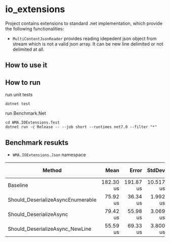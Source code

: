 # io_extensions

Project contains extensions to standard .net implementation, which provide the following functionalities:

* `MultiContentJsonReader` provides reading idepedent json object from stream which is not a valid json array.
  It can be new line delimited or not delimited at all.

## How to use it

## How to run

run unit tests

```
dotnet test
```

run Benchmark.Net

```
cd WMA.IOExtensions.Test
dotnet run -c Release -- --job short --runtimes net7.0 --filter "*"
```

## Benchmark resukts

* `WMA.IOExtensions.Json` namespace

| Method                            |      Mean |     Error |    StdDev | Ratio | RatioSD | Allocated | Alloc Ratio |
|-----------------------------------|----------:|----------:|----------:|------:|--------:|----------:|------------:|
| Baseline                          | 182.30 us | 191.87 us | 10.517 us |  1.00 |    0.00 |  24.02 KB |        1.00 |
| Should_DeserializeAsyncEnumerable |  75.92 us |  36.34 us |  1.992 us |  0.42 |    0.02 |  11.65 KB |        0.49 |
| Should_DeserializeAsync           |  79.42 us |  55.98 us |  3.069 us |  0.44 |    0.04 |  11.61 KB |        0.48 |
| Should_DeserializeAsync_NewLine   |  55.59 us |  69.33 us |  3.800 us |  0.31 |    0.03 |  11.61 KB |        0.48 |
